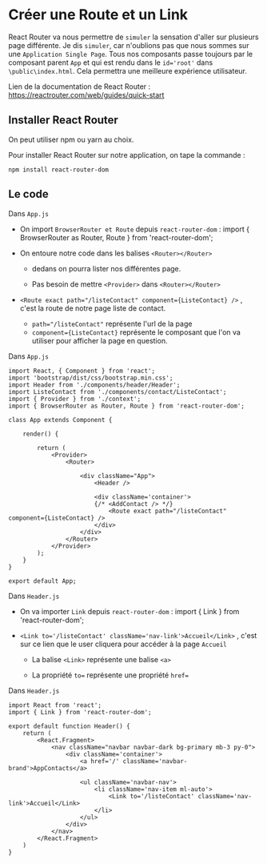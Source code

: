 # Créer une Route et un Link

React Router va nous permettre de `simuler` la sensation d'aller sur plusieurs page différente. Je dis  `simuler`, car n'oublions pas que nous sommes sur une `Application Single Page`. 
Tous nos composants passe toujours par le composant parent `App` et qui est rendu dans le `id='root'` dans `\public\index.html`.
Cela permettra une meilleure expérience utilisateur.

Lien de la documentation de React Router : https://reactrouter.com/web/guides/quick-start

## Installer React Router

On peut utiliser npm ou yarn au choix.

Pour installer React Router sur notre application, on tape la commande :

    npm install react-router-dom

## Le code

Dans `App.js`

- On import `BrowserRouter et Route` depuis `react-router-dom` : import { BrowserRouter as Router, Route } from 'react-router-dom';

- On entoure notre code dans les balises `<Router></Router>`

    - dedans on pourra lister nos différentes page. 

    - Pas besoin de mettre `<Provider>` dans `<Router></Router>`

- `<Route exact path="/listeContact" component={ListeContact} />` , c'est la route de notre page liste de contact. 
    
    - `path="/listeContact"` représente l'url de la page
    - `component={ListeContact}` représente le composant que l'on va utiliser pour afficher la page en question.


Dans `App.js`

    import React, { Component } from 'react';
    import 'bootstrap/dist/css/bootstrap.min.css';
    import Header from './components/header/Header';
    import ListeContact from './components/contact/ListeContact';
    import { Provider } from './context';
    import { BrowserRouter as Router, Route } from 'react-router-dom';

    class App extends Component {

        render() {

            return (
                <Provider>
                    <Router>

                        <div className="App">
                            <Header />

                            <div className='container'>
                            {/* <AddContact /> */}
                                <Route exact path="/listeContact" component={ListeContact} />
                            </div>
                        </div>
                    </Router>
                </Provider>
            ); 
        }
    }

    export default App;

Dans `Header.js`

- On va importer `Link` depuis `react-router-dom` : import { Link } from 'react-router-dom';

- `<Link to='/listeContact' className='nav-link'>Accueil</Link>` , c'est sur ce lien que le user cliquera pour accéder à la page `Accueil`

    - La balise `<Link>` représente une balise `<a>`
    
    - La propriété `to=` représente une propriété `href=`


Dans `Header.js`

    import React from 'react';
    import { Link } from 'react-router-dom';

    export default function Header() {
        return (
            <React.Fragment>
                <nav className="navbar navbar-dark bg-primary mb-3 py-0">
                    <div className='container'>
                        <a href='/' className='navbar-brand'>AppContacts</a>

                        <ul className='navbar-nav'>
                            <li className='nav-item ml-auto'>
                                <Link to='/listeContact' className='nav-link'>Accueil</Link>
                            </li>
                        </ul>
                    </div>
                </nav>
            </React.Fragment>
        )
    }

